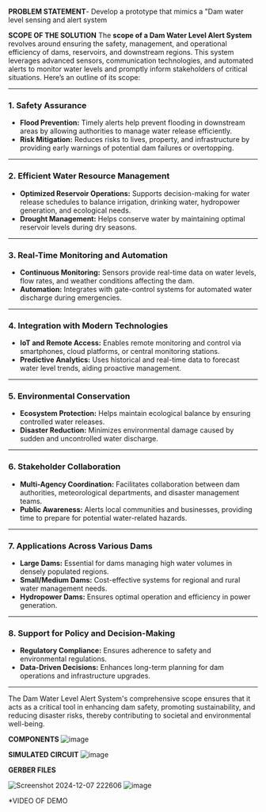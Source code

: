 **PROBLEM STATEMENT**- Develop a prototype that mimics a "Dam water level sensing and alert system



**SCOPE OF THE SOLUTION**
The **scope of a Dam Water Level Alert System** revolves around ensuring the safety, management, and operational efficiency of dams, reservoirs, and downstream regions. This system leverages advanced sensors, communication technologies, and automated alerts to monitor water levels and promptly inform stakeholders of critical situations. Here’s an outline of its scope:

---

### **1. Safety Assurance**
- **Flood Prevention:** Timely alerts help prevent flooding in downstream areas by allowing authorities to manage water release efficiently.
- **Risk Mitigation:** Reduces risks to lives, property, and infrastructure by providing early warnings of potential dam failures or overtopping.

---

### **2. Efficient Water Resource Management**
- **Optimized Reservoir Operations:** Supports decision-making for water release schedules to balance irrigation, drinking water, hydropower generation, and ecological needs.
- **Drought Management:** Helps conserve water by maintaining optimal reservoir levels during dry seasons.

---

### **3. Real-Time Monitoring and Automation**
- **Continuous Monitoring:** Sensors provide real-time data on water levels, flow rates, and weather conditions affecting the dam.
- **Automation:** Integrates with gate-control systems for automated water discharge during emergencies.

---

### **4. Integration with Modern Technologies**
- **IoT and Remote Access:** Enables remote monitoring and control via smartphones, cloud platforms, or central monitoring stations.
- **Predictive Analytics:** Uses historical and real-time data to forecast water level trends, aiding proactive management.

---

### **5. Environmental Conservation**
- **Ecosystem Protection:** Helps maintain ecological balance by ensuring controlled water releases.
- **Disaster Reduction:** Minimizes environmental damage caused by sudden and uncontrolled water discharge.

---

### **6. Stakeholder Collaboration**
- **Multi-Agency Coordination:** Facilitates collaboration between dam authorities, meteorological departments, and disaster management teams.
- **Public Awareness:** Alerts local communities and businesses, providing time to prepare for potential water-related hazards.

---

### **7. Applications Across Various Dams**
- **Large Dams:** Essential for dams managing high water volumes in densely populated regions.
- **Small/Medium Dams:** Cost-effective systems for regional and rural water management needs.
- **Hydropower Dams:** Ensures optimal operation and efficiency in power generation.

---

### **8. Support for Policy and Decision-Making**
- **Regulatory Compliance:** Ensures adherence to safety and environmental regulations.
- **Data-Driven Decisions:** Enhances long-term planning for dam operations and infrastructure upgrades.

---

The Dam Water Level Alert System's comprehensive scope ensures that it acts as a critical tool in enhancing dam safety, promoting sustainability, and reducing disaster risks, thereby contributing to societal and environmental well-being.



**COMPONENTS**
![image](https://github.com/user-attachments/assets/47dff79d-87b2-43e8-a568-85c4db1a1221)

**SIMULATED CIRCUIT**
![image](https://github.com/user-attachments/assets/8748c8ea-4cd5-4b30-aa53-fe9077dea9c4)


**GERBER FILES**

![Screenshot 2024-12-07 222606](https://github.com/user-attachments/assets/14a8bde8-dba9-4db3-a3b4-640258fb8b99)
![image](https://github.com/user-attachments/assets/a1352c9c-55bf-4a89-9f4d-459c60fce5e7)

*VIDEO OF DEMO
